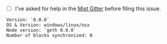 * [ ] I've asked for help in the [Mist Gitter](http://gitter.im/ethersocial/mist) before filing this issue.

<!-- Please fill in these information below: -->

```
Version: `0.0.0`
OS & Version: windows/linux/osx
Node version: `geth 0.0.0`
Number of blocks synchronized: 0
```

<!--

Check the already existing issues to keep duplicates to a minimum.


You'll find possible solutions for these common issues below on Mist Wiki: https://github.com/ethereum/mist/wiki.

- ESN is not shown in the wallet
- I send ESN to the wallet contract but it doesn't show up
- Mist is synchronized but is stuck during the last part
- "Your computers time is out of sync!" error
- Unable to find peers
- My transaction is not confirmed
- Account can't be unlocked
- Unable to import pre-sale wallet
- Bind address already in use


When creating this issue, if possible add the following to your report:
- Screenshots
- Check the console, of Mist (`CTRL/CMD + ALT + i`) and take a screenshot
- Log files
  - Go to the menu `Develop -> Show log files`
  - Zip and upload `all.log` and any other appropriate `category/*.log` files

 -->
